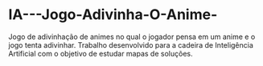 # IA---Jogo-Adivinha-O-Anime-
Jogo de adivinhação de animes no qual o jogador pensa em um anime e o jogo tenta adivinhar. Trabalho desenvolvido para a cadeira de Inteligência Artificial com o objetivo de estudar mapas de soluções.
